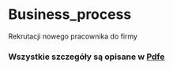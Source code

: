 # Business_process
Rekrutacji nowego pracownika do firmy

### Wszystkie szczegóły są opisane w [Pdfe](./Dokumentation.pdf)
